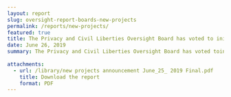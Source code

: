 ```yaml
---
layout: report
slug: oversight-report-boards-new-projects
permalink: /reports/new-projects/
featured: true
title: The Privacy and Civil Liberties Oversight Board has voted to initiate three new oversight projects, including a review of the use of facial recognition and other biometric technologies in aviation security.
date: June 26, 2019
summary: The Privacy and Civil Liberties Oversight Board has voted toinitiate three new oversight projects, including a review of the use of facial recognition and other biometric technologies in aviation security.
 
attachments:
  - url: /library/new projects announcement June_25_ 2019 Final.pdf
    title: Download the report
    format: PDF
---
```

